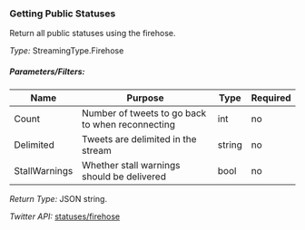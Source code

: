 ### Getting Public Statuses
Return all public statuses using the firehose.

*Type:* StreamingType.Firehose

##### Parameters/Filters:

| Name | Purpose | Type | Required |
|------|---------|------|----------|
| Count | Number of tweets to go back to when reconnecting | int | no |
| Delimited | Tweets are delimited in the stream | string | no |
| StallWarnings | Whether stall warnings should be delivered | bool | no |

*Return Type:* JSON string.

*Twitter API:* [ statuses/firehose](https://dev.twitter.com/docs/api/1.1/get/statuses/firehose)